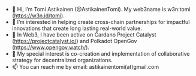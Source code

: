 - 👋 Hi, I’m Tomi Astikainen (@AstikainenTomi). My web3name is w3n:tomi (https://w3n.id/tomi).
- 👀 I’m interested in helping create cross-chain partnerships for impactful innovations that create long lasting real-world value.
- 🌱 In Web3, I have been active on Cardano Project Catalyst (https://projectcatalyst.io/) and Polkadot OpenGov (https://www.opengov.watch/).
- 💞️ My special interest is co-creation and implementation of collaborative strategy for decentralized organizations.
- 📫 You can reach me by email: astikainentomi(at)gmail.com

